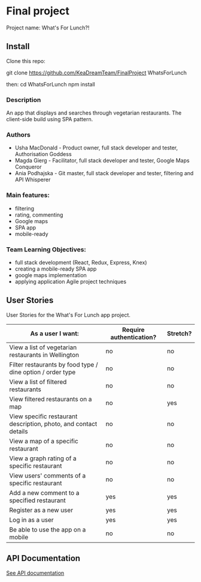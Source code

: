 # Final project

Project name: What's For Lunch?!

## Install

Clone this repo:

git clone https://github.com/KeaDreamTeam/FinalProject WhatsForLunch

then:
cd WhatsForLunch
npm install

### Description

An app that displays and searches through vegetarian restaurants. The client-side build using SPA pattern.

### Authors

- Usha MacDonald - Product owner, full stack developer and tester, Authorisation Goddess
- Magda Gierg - Facilitator, full stack developer and tester, Google Maps Conqueror
- Ania Podhajska - Git master, full stack developer and tester, filtering and API Whisperer

### Main features:

- filtering
- rating, commenting
- Google maps
- SPA app
- mobile-ready

### Team Learning Objectives:

- full stack development (React, Redux, Express, Knex)
- creating a mobile-ready SPA app
- google maps implementation
- applying application Agile project techniques


## User Stories

User Stories for the What's For Lunch app project.

| As a user I want: | Require authentication? | Stretch? |
| ------ | -------- | -------- |
| View a list of vegetarian restaurants in Wellington | no | no |
| Filter restaurants by food type / dine option / order type | no | no |
| View a list of filtered restaurants | no | no |
| View filtered restaurants on a map  | no | yes |
| View specific restaurant description, photo, and contact details | no | no |
| View a map of a specific restaurant  | no | no |
| View a graph rating of a specific restaurant  | no | no |
| View users' comments of a specific restaurant | no | no |
| Add a new comment to a specified restaurant  | yes | yes |
| Register as a new user  | yes | yes |
| Log in as a user | yes | yes |
| Be able to use the app on a mobile | no | no |


## API Documentation
[See API documentation](https://github.com/KeaDreamTeam/Planning/blob/master/API-Documentation.md)
